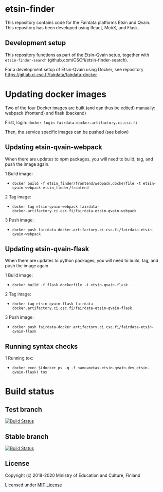 # etsin-finder

This repository contains code for the Fairdata platforms Etsin and Qvain. This repository has been developed using React, MobX, and Flask.

## Development setup

This repository functions as part of the Etsin-Qvain setup, together with `etsin-finder-search` (github.com/CSCfi/etsin-finder-search).

For a development setup of Etsin-Qvain using Docker, see repository https://gitlab.ci.csc.fi/fairdata/fairdata-docker

# Updating docker images

Two of the four Docker images are built (and can thus be edited) manually: webpack (frontend) and flask (backend)

First, login:
`docker login fairdata-docker.artifactory.ci.csc.fi`

Then, the service specific images can be pushed (see below)

## Updating etsin-qvain-webpack

When there are updates to npm packages, you will need to build, tag, and push the image again.

1 Build image:
- `docker build -f etsin_finder/frontend/webpack.dockerfile -t etsin-qvain-webpack etsin_finder/frontend`

2 Tag image:
- `docker tag etsin-qvain-webpack fairdata-docker.artifactory.ci.csc.fi/fairdata-etsin-qvain-webpack`

3 Push image:
- `docker push fairdata-docker.artifactory.ci.csc.fi/fairdata-etsin-qvain-webpack`

## Updating etsin-qvain-flask

When there are updates to python packages, you will need to build, tag, and push the image again.

1 Build image:
- `docker build -f flask.dockerfile -t etsin-qvain-flask .`

2 Tag image:
- `docker tag etsin-qvain-flask fairdata-docker.artifactory.ci.csc.fi/fairdata-etsin-qvain-flask`

3 Push image:
- `docker push fairdata-docker.artifactory.ci.csc.fi/fairdata-etsin-qvain-flask`

## Running syntax checks

1 Running tox:
- `docker exec $(docker ps -q -f name=metax-etsin-qvain-dev_etsin-qvain-flask) tox`

# Build status

## Test branch
[![Build Status](https://travis-ci.com/CSCfi/etsin-finder.svg?branch=test)](https://travis-ci.com/CSCfi/etsin-finder)

## Stable branch
[![Build Status](https://travis-ci.com/CSCfi/etsin-finder.svg?branch=stable)](https://travis-ci.com/CSCfi/etsin-finder)

License
-------
Copyright (c) 2018-2020 Ministry of Education and Culture, Finland

Licensed under [MIT License](LICENSE)
